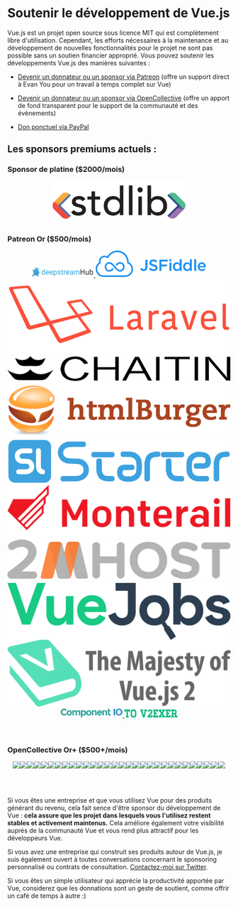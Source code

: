 # Soutenir le développement de Vue.js

Vue.js est un projet open source sous licence MIT qui est complètement libre d'utilisation.
Cependant, les efforts nécessaires à la maintenance et au développement de nouvelles fonctionnalités pour le projet ne sont pas possible sans un soutien financier approprié. Vous pouvez soutenir les développements Vue.js des manières suivantes :

- [Devenir un donnateur ou un sponsor via Patreon](https://www.patreon.com/evanyou) (offre un support direct à Evan You pour un travail à temps complet sur Vue)

- [Devenir un donnateur ou un sponsor via OpenCollective](https://opencollective.com/vuejs) (offre un apport de fond transparent pour le support de la communauté et des évènements)

- [Don ponctuel via PayPal](https://www.paypal.me/evanyou)

## Les sponsors premiums actuels :

### Sponsor de platine ($2000/mois)

<p style="text-align: center;">
  <a href="https://stdlib.com">
    <img style="width:300px" src="/images/stdlib.png">
  </a>
</p>

### Patreon Or ($500/mois)

<p style="text-align: center; margin-top: 0; margin-bottom: 60px" class="sponsors-page">
  <a href="https://deepstreamhub.com" target="_blank" style="width:140px;top:1px">
    <img src="/images/deepstream.png" style="width:140px">
  </a><a href="https://jsfiddle.net">
    <img src="/images/jsfiddle.png">
  </a><a href="https://laravel.com">
    <img src="/images/laravel.png">
  </a><a href="https://chaitin.cn">
    <img src="/images/chaitin.png">
  </a><a href="https://htmlburger.com" target="_blank">
    <img src="/images/htmlburger.png">
  </a><a href="https://starter.someline.com/" target="_blank">
    <img src="/images/someline.png">
  </a><a href="http://monterail.com/" target="_blank">
    <img src="/images/monterail.png">
  </a><a href="https://www.2mhost.com/" target="_blank">
    <img src="/images/2mhost.png">
  </a><a href="https://vuejobs.com/?ref=vuejs" target="_blank" style="position:relative;top:6px">
    <img src="/images/vuejobs.svg">
  </a><a href="https://leanpub.com/vuejs2" target="_blank">
    <img src="/images/tmvuejs2.png">
  </a><a href="https://component.io" target="_blank" style="width:140px">
    <img src="/images/component_io.png" style="width:140px">
  </a><a href="https://www.v2ex.com/t/379389" target="_blank" style="width:120px;">
    <img src="/images/v2exer.png" style="width:120px;">
  </a>
</p>

### OpenCollective Or+ ($500+/mois)

<p style="text-align: center; margin-top: 0; margin-bottom: 60px">
  <a href="https://opencollective.com/vuejs/sponsor/0/website" target="_blank"><img src="https://opencollective.com/vuejs/sponsor/0/avatar.svg"></a><a href="https://opencollective.com/vuejs/sponsor/1/website" target="_blank"><img src="https://opencollective.com/vuejs/sponsor/1/avatar.svg"></a><a href="https://opencollective.com/vuejs/sponsor/2/website" target="_blank"><img src="https://opencollective.com/vuejs/sponsor/2/avatar.svg"></a><a href="https://opencollective.com/vuejs/sponsor/3/website" target="_blank"><img src="https://opencollective.com/vuejs/sponsor/3/avatar.svg"></a><a href="https://opencollective.com/vuejs/sponsor/4/website" target="_blank"><img src="https://opencollective.com/vuejs/sponsor/4/avatar.svg"></a><a href="https://opencollective.com/vuejs/sponsor/5/website" target="_blank"><img src="https://opencollective.com/vuejs/sponsor/5/avatar.svg"></a><a href="https://opencollective.com/vuejs/sponsor/6/website" target="_blank"><img src="https://opencollective.com/vuejs/sponsor/6/avatar.svg"></a><a href="https://opencollective.com/vuejs/sponsor/7/website" target="_blank"><img src="https://opencollective.com/vuejs/sponsor/7/avatar.svg"></a><a href="https://opencollective.com/vuejs/sponsor/8/website" target="_blank"><img src="https://opencollective.com/vuejs/sponsor/8/avatar.svg"></a><a href="https://opencollective.com/vuejs/sponsor/9/website" target="_blank"><img src="https://opencollective.com/vuejs/sponsor/9/avatar.svg"></a><a href="https://opencollective.com/vuejs/sponsor/10/website" target="_blank"><img src="https://opencollective.com/vuejs/sponsor/10/avatar.svg"></a><a href="https://opencollective.com/vuejs/sponsor/11/website" target="_blank"><img src="https://opencollective.com/vuejs/sponsor/11/avatar.svg"></a><a href="https://opencollective.com/vuejs/sponsor/12/website" target="_blank"><img src="https://opencollective.com/vuejs/sponsor/12/avatar.svg"></a><a href="https://opencollective.com/vuejs/sponsor/13/website" target="_blank"><img src="https://opencollective.com/vuejs/sponsor/13/avatar.svg"></a><a href="https://opencollective.com/vuejs/sponsor/14/website" target="_blank"><img src="https://opencollective.com/vuejs/sponsor/14/avatar.svg"></a><a href="https://opencollective.com/vuejs/sponsor/15/website" target="_blank"><img src="https://opencollective.com/vuejs/sponsor/15/avatar.svg"></a><a href="https://opencollective.com/vuejs/sponsor/16/website" target="_blank"><img src="https://opencollective.com/vuejs/sponsor/16/avatar.svg"></a><a href="https://opencollective.com/vuejs/sponsor/17/website" target="_blank"><img src="https://opencollective.com/vuejs/sponsor/17/avatar.svg"></a><a href="https://opencollective.com/vuejs/sponsor/18/website" target="_blank"><img src="https://opencollective.com/vuejs/sponsor/18/avatar.svg"></a><a href="https://opencollective.com/vuejs/sponsor/19/website" target="_blank"><img src="https://opencollective.com/vuejs/sponsor/19/avatar.svg"></a><a href="https://opencollective.com/vuejs/sponsor/20/website" target="_blank"><img src="https://opencollective.com/vuejs/sponsor/20/avatar.svg"></a><a href="https://opencollective.com/vuejs/sponsor/21/website" target="_blank"><img src="https://opencollective.com/vuejs/sponsor/21/avatar.svg"></a><a href="https://opencollective.com/vuejs/sponsor/22/website" target="_blank"><img src="https://opencollective.com/vuejs/sponsor/22/avatar.svg"></a><a href="https://opencollective.com/vuejs/sponsor/23/website" target="_blank"><img src="https://opencollective.com/vuejs/sponsor/23/avatar.svg"></a><a href="https://opencollective.com/vuejs/sponsor/24/website" target="_blank"><img src="https://opencollective.com/vuejs/sponsor/24/avatar.svg"></a><a href="https://opencollective.com/vuejs/sponsor/25/website" target="_blank"><img src="https://opencollective.com/vuejs/sponsor/25/avatar.svg"></a><a href="https://opencollective.com/vuejs/sponsor/26/website" target="_blank"><img src="https://opencollective.com/vuejs/sponsor/26/avatar.svg"></a><a href="https://opencollective.com/vuejs/sponsor/27/website" target="_blank"><img src="https://opencollective.com/vuejs/sponsor/27/avatar.svg"></a><a href="https://opencollective.com/vuejs/sponsor/28/website" target="_blank"><img src="https://opencollective.com/vuejs/sponsor/28/avatar.svg"></a><a href="https://opencollective.com/vuejs/sponsor/29/website" target="_blank"><img src="https://opencollective.com/vuejs/sponsor/29/avatar.svg"></a>
</p>

Si vous êtes une entreprise et que vous utilisez Vue pour des produits générant du revenu, cela fait sence d'être sponsor du développement de Vue : **cela assure que les projet dans lesquels vous l'utilisez restent stables et activement maintenus.** Cela améliore également votre visibilité auprès de la communauté Vue et vous rend plus attractif pour les développeurs Vue.

Si vous avez une entreprise qui construit ses produits autour de Vue.js, je suis également ouvert à toutes conversations concernant le sponsoring personnalisé ou contrats de consultation. [Contactez-moi sur Twitter](https://twitter.com/youyuxi).

Si vous êtes un simple utilisateur qui apprécie la productivité apportée par Vue, considerez que les donnations sont un geste de soutient, comme offrir un café de temps à autre :)
